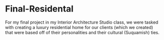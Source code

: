 # Final-Residental
For my final project in my Interior Architecture Studio class, we were tasked with creating a luxury residential home for our clients (which we created) that were based off of their personalities and their cultural (Suquamish) ties. 

